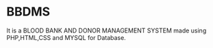 # BBDMS



It is a BLOOD BANK AND DONOR MANAGEMENT SYSTEM made using PHP,HTML,CSS and MYSQL for Database.

